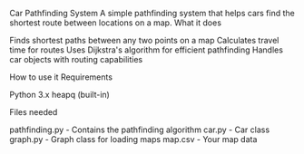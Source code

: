 Car Pathfinding System
A simple pathfinding system that helps cars find the shortest route between locations on a map.
What it does

Finds shortest paths between any two points on a map
Calculates travel time for routes
Uses Dijkstra's algorithm for efficient pathfinding
Handles car objects with routing capabilities

How to use it
Requirements

Python 3.x
heapq (built-in)

Files needed

pathfinding.py - Contains the pathfinding algorithm
car.py - Car class
graph.py - Graph class for loading maps
map.csv - Your map data
